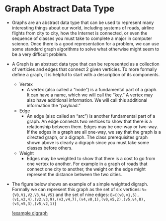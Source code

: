 # Graph Abstract Data Type
  * Graphs are an abstract data type that can be used to represent many interesting things about our world, including systems of roads, airline flights from city to city, how the Internet is connected, or even the sequence of classes you must take to complete a major in computer science. Once there is a good representation for a problem, we can use some standard graph algorithms to solve what otherwise might seem to be a very difficult problem.
  * A Graph is an abstract data type that can be represented as a collection of verticies and edges that connect 2 given verticies. To more formally define a graph, it is helpful to start with a description of its components.
    * Vertex
      * A vertex (also called a “node”) is a fundamental part of a graph. It can have a name, which we will call the “key.” A vertex may also have additional information. We will call this additional information the “payload.”
    * Edge
      * An edge (also called an “arc”) is another fundamental part of a graph. An edge connects two vertices to show that there is a relationship between them. Edges may be one-way or two-way. If the edges in a graph are all one-way, we say that the graph is a directed graph, or a digraph. The class prerequisites graph shown above is clearly a digraph since you must take some classes before others.
    * Weight
      * Edges may be weighted to show that there is a cost to go from one vertex to another. For example in a graph of roads that connect one city to another, the weight on the edge might represent the distance between the two cities.


  * The figure below shows an example of a simple weighted digraph. Formally we can represent this graph as the set of six vertices:
    ```V={V0,V1,V2,V3,V4,V5}```
    and the set of nine edges:
    ```E={(v0,v1,5),(v1,v2,4),(v2,v3,9),(v3,v4,7),(v4,v0,1),(v0,v5,2),(v5,v4,8),(v3,v5,3),(v5,v2,1)}```

    [!example digraph](img/digraph.png)